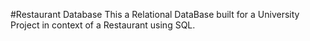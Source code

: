 #Restaurant Database
This a Relational DataBase built for a University Project in context of a Restaurant using SQL.
